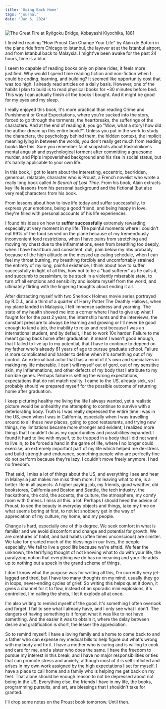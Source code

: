 ```yaml
---
title: 'Going Back Home'
tags: 'journal'
date: 'Jan 6, 2024'
---
```


![The Great Fire at Ryōgoku Bridge, Kobayashi Kiyochika, 1881](/images/fire.jpeg)

I finished reading "How Proust Can Change Your Life" by Alain de Botton in the plane ride from Chicago to Istanbul, the layover at at the Istanbul airport, and from Istanbul back to Malaysia. I might've been awake for the past 24 hours, time is a blur.

I seem to capable of reading books only on plane rides, it feels more justified. Why would I spend time reading fiction and non-fiction when I could be coding, learning, and building? It seemed like opportunity cost that was too high. I already read articles on a daily basis. However, one of the habits I plan to build is to read physical books for ~30 minutes before bed. This way I can actually finish all the books I bought. And it might be good for my eyes and my sleep.

I really enjoyed this book, it's more practical than reading Crime and Punishment or Great Expectations, where you're sucked into the story, forced to go through the torments, the heartbreaks, the sufferings of the characters. And at the end of reading it, you go "Wow, what a story! how did the author dream up this entire book?". Unless you put in the work to study the characters, the psychology behind them, the hidden context, the implicit meaning lying in between the words, you don't really get much from reading books like this. Sure you remember faint snapshots about Raskolnikov's mental anguish and psychological torment after committing a gruesome murder, and Pip's impoverished background and his rise in social status, but it's hardly applicable to your own life.

In this book, I got to learn about the interesting, eccentric, bedridden, generous, relatable, character who is Proust, a French novelist who wrote a really long book called _In Search of Lost Time_. From his book, Alain extracts key life lessons from his personal background and the fictional (but also very real)characters from his book.

From lessons about how to love life today and suffer successfully, to express your emotions, being a good friend, and being happy in love, they're filled with personal accounts of his life experiences.

I found his ideas on how to **suffer successfully** extremely rewarding, especially at very moment in my life. The painful moments where I couldn't eat 99% of the food served on the plane because of my tremendously inconvenient food restrictions, when I have pains from stretching and moving my chest due to the inflammations, even from breathing too deeply, when I have heartburn and consistent, dull, pain below my ribs probably because of the high altitude or the messed up eating schedule, when I can feel my throat burning, my breathing forcibly and uncomfortably strained the entirety of my long, painful existence, I think about how to suffer successfully in light of all this, how not to be a "bad sufferer" as he calls it, and succumb to pessimism, to be stuck in a violently miserable state, to turn off all emotions and sensibility and isolate myself from the world, and ultimately flirting with the lingering thoughts about ending it all.

After distracting myself with two Sherlock Holmes movie series portrayed by R.D.J., and a third of a quarter of Harry Potter The Deathly Hallows, when my plane landed in Malaysia, I felt immense sadness and yearning. The state of my health shoved me into a corner where I had to give up what I fought for for the past 2 years, the internship hunts and the interviews, the constant pressure to always be learning and growing or I'll never be good enough to land a job, the inability to relax and rest because I was an international student, and by default, I had to work 10x harder. Failure to me meant going back home after graduation, it meant I wasn't good enough, that I failed to live up to my potential, that I have to continue to depend on my father who's already 61 years of age to pursue graduate school. Failure is more complicated and harder to define when it's something out of my control. An external bad actor that has a mind of it's own and specializes in making my life miserable. I can't will myself out of gerd, out of my sensitive skin, my inflammations, and other defects of my body that I attribute to my horrible genes. Perhaps failure is setting the wrong expectations, expectations that do not match reality. I came to the US, already sick, so I probably should've prepared myself for the possible outcome of returning home after graduation.

I keep picturing healthy me living the life I always wanted, yet a realistic picture would be unhealthy me attempting to continue to survive with a deteriorating body. Truth is I was really depressed the entire time I was in the US, even when I was in California, especially when I was travelling around to all these new places, going to good restaurants, and trying new things, my limitations became more stronger and evident, I realized more things that I couldn't do as my opportunities and possibilities expanded. I found it hard to live with myself, to be trapped in a body that I did not want to live in, to be forced a hand in the game of life, where I no longer could exercise, an extremely important part of my life which helped me de-stress and build strength and endurance, something people who are perfectly fine do not perform because they're lazy. I couldn't move freely anymore. I had no freedom.

That said, I miss a lot of things about the US, and everything I see and hear in Malaysia just makes me miss them more. I'm leaving what to me, is a better life in all aspects. A higher paying job, my friends, good weather, old bookstores, California and Boston and Seattle, the tech industry, the hackathons, the cold, the accents, the culture, the atmosphere, my comfy room with 0 mess. I miss all this. a lot. Perhaps I should heed the advice of Proust, to see the beauty in everyday objects and things, take my time on what seems boring at first, to not let snobbery get in the way of appreciation of my culture, my home, and my people.

Change is hard, especially one of this degree. We seek comfort in what is familiar and we avoid discomfort and change and potential for growth. We are creatures of habit, and bad habits (often times unconscious) are sinister. We take for granted much of the blessings in our lives, the people especially. We fail to live a good life because we're afraid. We fear the unknown, the terrifying thought of not knowing what to do with your life, the paralyzing notion that everything we do has no meaning and your life adds up to nothing but a speck in the grand scheme of things.

I don't know what the purpose was for writing all this, I'm currently very jet-lagged and tired, but I have too many thoughts on my mind, usually they go in loops, never-ending cycles of grief. So writing this helps quiet it down, it gives a channel for it to flow, instead of an sporadic mini explosions, it's controlled, I'm calling the shots, I let it explode all at once.

I'm also writing to remind myself of the good. It's something I often overlook and forget. I fail to see what I already have, and I only see what I don't. The dangers of having something is it forget what it was like to not have something. And the easier it was to obtain it, where the delay between desire and gratification is short, the lesser the appreciation.

So to remind myself: I have a loving family and a home to come back to and a father who can expense my medical bills to help figure out what's wrong with my body and fix it. I have a mother who is caring and is willing to cook and care for me, and a sister who does the same. I have the freedom to pursue my interest in this break, and I have no major responsibilities or ties that can promote stress and anxiety, although most of it is self-inflicted and arises in my own work assigned by the high expectations I set for myself. I have a place to call home and a family who is helping me get back on my feet. That alone should be enough reason to not be depressed about not being in the US. Everything else, the friends I have in my life, the books, programming pursuits, and art, are blessings that I shouldn't take for granted.

I'll drop some notes on the Proust book tomorrow. Until then.
